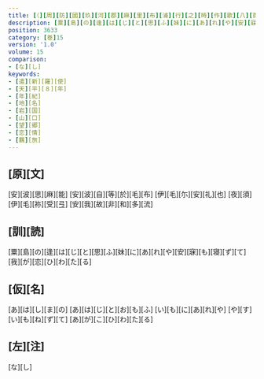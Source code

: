 ```yaml
---
title: [（][周][防][國][玖][河][郡][麻][里][布][浦][行][之][時][作][歌][八][首][）]
description: [粟][島][の][逢][は][じ][と][思][ふ][妹][に][あ][れ][や][安][寐][も][寝][ず][て][我][が][恋][ひ][わ][た][る]
position: 3633
category: [巻]15
version: '1.0'
volume: 15
comparison:
- [な][し]
keywords:
- [遣][新][羅][使]
- [天][平][８][年]
- [年][紀]
- [地][名]
- [岩][国]
- [山][口]
- [望][郷]
- [恋][情]
- [羈][旅]
---
```


## [原][文]

[安][波][思][麻][能] [安][波][自][等][於][毛][布] [伊][毛][尓][安][礼][也] [夜][須][伊][毛][祢][受][弖] [安][我][故][非][和][多][流]

## [訓][読]

[粟][島][の][逢][は][じ][と][思][ふ][妹][に][あ][れ][や][安][寐][も][寝][ず][て][我][が][恋][ひ][わ][た][る]

## [仮][名]

[あ][は][し][ま][の] [あ][は][じ][と][お][も][ふ] [い][も][に][あ][れ][や] [や][す][い][も][ね][ず][て] [あ][が][こ][ひ][わ][た][る]

## [左][注]

[な][し]
